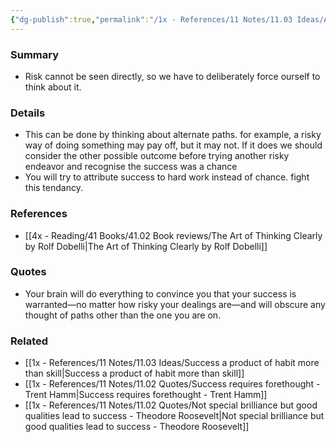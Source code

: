 ```yaml
---
{"dg-publish":true,"permalink":"/1x - References/11 Notes/11.03 Ideas/Alternative paths and risk not directly visible/","title":"Alternative paths and risk not directlly visible","noteIcon":""}
---
```



### Summary
- Risk cannot be seen directly, so we have to deliberately force ourself to think about it.

### Details
- This can be done by thinking about alternate paths. for example, a risky way of doing something may pay off, but it may not. If it does we should consider the other possible outcome before trying another risky endeavor and recognise the success was a chance
- You will try to attribute success to hard work instead of chance. fight this tendancy.

### References
- [[4x - Reading/41 Books/41.02 Book reviews/The Art of Thinking Clearly by Rolf Dobelli\|The Art of Thinking Clearly by Rolf Dobelli]]

### Quotes
- Your brain will do everything to convince you that your success is warranted—no matter how risky your dealings are—and will obscure any thought of paths other than the one you are on.


### Related
- [[1x - References/11 Notes/11.03 Ideas/Success a product of habit more than skill\|Success a product of habit more than skill]]
- [[1x - References/11 Notes/11.02 Quotes/Success requires forethought - Trent Hamm\|Success requires forethought - Trent Hamm]]
- [[1x - References/11 Notes/11.02 Quotes/Not special brilliance but good qualities lead to success - Theodore Roosevelt\|Not special brilliance but good qualities lead to success - Theodore Roosevelt]]